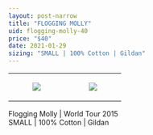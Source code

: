 ```yaml
---
layout: post-narrow
title: "FLOGGING MOLLY"
uid: flogging-molly-40
price: "$40"
date: 2021-01-29
sizing: "SMALL | 100% Cotton | Gildan"
---
```




<table style="width:100%;"><tr><td style="vertical-align:top;">
      <figure class="tmblr-full" data-orig-height="2048" data-orig-width="1365" data-orig-src="https://concertshirts.netlify.app/shirts/0498/0498-01.jpg"><img src="https://64.media.tumblr.com/c223c7890d25cda5db128c9777f58cb5/b5bfb04b5f01dc7d-6e/s540x810/32302d6e2082d998a381cc1c3fc885211eea4cf1.jpg" data-orig-height="2048" data-orig-width="1365" data-orig-src="https://concertshirts.netlify.app/shirts/0498/0498-01.jpg"/></figure></td>
    <td style="vertical-align:top;">
      <figure class="tmblr-full" data-orig-height="2048" data-orig-width="1365" data-orig-src="https://concertshirts.netlify.app/shirts/0498/0498-02.jpg"><img src="https://64.media.tumblr.com/273fc774794f60708f0c76eb5e572689/b5bfb04b5f01dc7d-e5/s540x810/48b085ee53cfde8d9cf639419e4af15674552afc.jpg" data-orig-height="2048" data-orig-width="1365" data-orig-src="https://concertshirts.netlify.app/shirts/0498/0498-02.jpg"/></figure></td>
  </tr></table><p>
  Flogging Molly | World Tour 2015<br/>SMALL | 100% Cotton | Gildan
</p>
